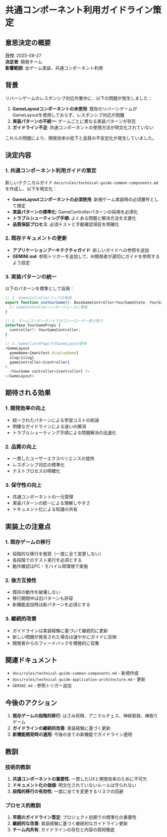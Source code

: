 # 共通コンポーネント利用ガイドライン策定

## 意思決定の概要

**日付**: 2025-08-27  
**決定者**: 開発チーム  
**影響範囲**: 全ゲーム実装、共通コンポーネント利用

## 背景

リバーシゲームのレスポンシブ対応作業中に、以下の問題が発生しました：

1. **GameLayoutコンポーネントの未使用**: 既存のリバーシゲームがGameLayoutを使用しておらず、レスポンシブ対応が困難
2. **実装パターンの不統一**: ゲームごとに異なる実装パターンが存在
3. **ガイドライン不足**: 共通コンポーネントの使用方法が明文化されていない

これらの問題により、開発効率の低下と品質の不安定化が発生していました。

## 決定内容

### 1. 共通コンポーネント利用ガイドの策定

新しいテクニカルガイド `docs/rules/technical-guide-common-components.md` を作成し、以下を明文化：

- **GameLayoutコンポーネントの必須使用**: 新規ゲーム実装時の必須要件として規定
- **実装パターンの標準化**: GameControllerパターンの採用を必須化
- **トラブルシューティング手順**: よくある問題と解決方法を文書化
- **品質保証プロセス**: 必須テストと手動確認項目を明確化

### 2. 既存ドキュメントの更新

- **アプリケーションアーキテクチャガイド**: 新しいガイドへの参照を追加
- **GEMINI.md**: 参照トリガーを追加して、AI開発者が適切にガイドを参照するよう設定

### 3. 実装パターンの統一

以下のパターンを標準として採用：

```typescript
// 1. GameControllerフックの実装
export function useYourGame(): BaseGameController<YourGameState, YourGameAction> {
  // GameControllerインターフェースに準拠
}

// 2. ゲームコンポーネントでのコントローラー受け取り
interface YourGameProps {
  controller?: YourGameController;
}

// 3. GameClientPageでのGameLayout使用
<GameLayout 
  gameName={manifest.displayName} 
  slug={slug}
  gameController={controller}
>
  <YourGame controller={controller} />
</GameLayout>
```

## 期待される効果

### 1. 開発効率の向上
- 統一されたパターンによる学習コストの削減
- 明確なガイドラインによる迷いの解消
- トラブルシューティング手順による問題解決の迅速化

### 2. 品質の向上
- 一貫したユーザーエクスペリエンスの提供
- レスポンシブ対応の標準化
- テストプロセスの明確化

### 3. 保守性の向上
- 共通コンポーネントの一元管理
- 実装パターンの統一による理解しやすさ
- ドキュメント化による知識の共有

## 実装上の注意点

### 1. 既存ゲームの移行
- 段階的な移行を推奨（一度に全て変更しない）
- 各段階でのテスト実行を必須とする
- 動作確認はPC・モバイル両環境で実施

### 2. 後方互換性
- 既存の動作を破壊しない
- 移行期間中は旧パターンも許容
- 新機能追加時は新パターンを必須とする

### 3. 継続的改善
- ガイドラインは実装経験に基づいて継続的に更新
- 新しい問題が発見された場合は速やかにガイドに反映
- 開発者からのフィードバックを積極的に収集

## 関連ドキュメント

- `docs/rules/technical-guide-common-components.md` - 新規作成
- `docs/rules/technical-guide-application-architecture.md` - 更新
- `GEMINI.md` - 参照トリガー追加

## 今後のアクション

1. **既存ゲームの段階的移行**: はさみ将棋、アニマルチェス、神経衰弱、棒取りゲーム
2. **ガイドラインの継続的改善**: 実装経験に基づく更新
3. **新機能開発時の適用**: 今後の全ての新機能でガイドライン適用

## 教訓

### 技術的教訓
1. **共通コンポーネントの重要性**: 一貫したUXと開発効率のために不可欠
2. **ドキュメント化の価値**: 明文化されていないルールは守られない
3. **段階的移行の有効性**: 一度に全てを変更するリスクの回避

### プロセス的教訓
1. **早期のガイドライン策定**: プロジェクト初期での標準化の重要性
2. **継続的な改善**: 実装経験に基づく継続的なガイドライン更新
3. **チーム内共有**: ガイドラインの存在と内容の周知徹底